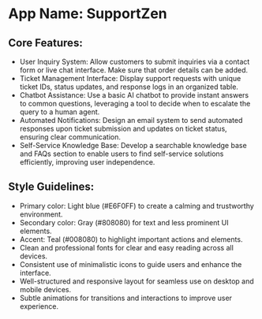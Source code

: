 # **App Name**: SupportZen

## Core Features:

- User Inquiry System: Allow customers to submit inquiries via a contact form or live chat interface. Make sure that order details can be added.
- Ticket Management Interface: Display support requests with unique ticket IDs, status updates, and response logs in an organized table.
- Chatbot Assistance: Use a basic AI chatbot to provide instant answers to common questions, leveraging a tool to decide when to escalate the query to a human agent.
- Automated Notifications: Design an email system to send automated responses upon ticket submission and updates on ticket status, ensuring clear communication.
- Self-Service Knowledge Base: Develop a searchable knowledge base and FAQs section to enable users to find self-service solutions efficiently, improving user independence.

## Style Guidelines:

- Primary color: Light blue (#E6F0FF) to create a calming and trustworthy environment.
- Secondary color: Gray (#808080) for text and less prominent UI elements.
- Accent: Teal (#008080) to highlight important actions and elements.
- Clean and professional fonts for clear and easy reading across all devices.
- Consistent use of minimalistic icons to guide users and enhance the interface.
- Well-structured and responsive layout for seamless use on desktop and mobile devices.
- Subtle animations for transitions and interactions to improve user experience.